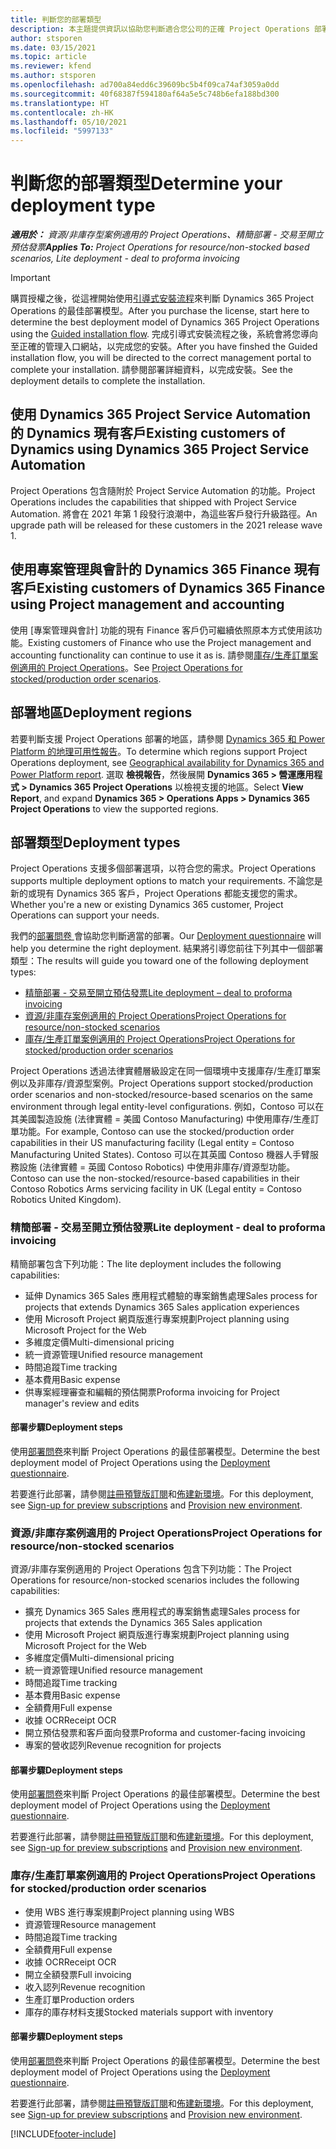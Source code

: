 ```yaml
---
title: 判斷您的部署類型
description: 本主題提供資訊以協助您判斷適合您公司的正確 Project Operations 部署類型。
author: stsporen
ms.date: 03/15/2021
ms.topic: article
ms.reviewer: kfend
ms.author: stsporen
ms.openlocfilehash: ad700a84edd6c39609bc5b4f09ca74af3059a0dd
ms.sourcegitcommit: 40f68387f594180af64a5e5c748b6efa188bd300
ms.translationtype: HT
ms.contentlocale: zh-HK
ms.lasthandoff: 05/10/2021
ms.locfileid: "5997133"
---
```

# <a name="determine-your-deployment-type"></a><span data-ttu-id="c4be4-103">判斷您的部署類型</span><span class="sxs-lookup"><span data-stu-id="c4be4-103">Determine your deployment type</span></span>

<span data-ttu-id="c4be4-104">_**適用於：** 資源/非庫存型案例適用的 Project Operations、精簡部署 - 交易至開立預估發票_</span><span class="sxs-lookup"><span data-stu-id="c4be4-104">_**Applies To:** Project Operations for resource/non-stocked based scenarios, Lite deployment - deal to proforma invoicing_</span></span>

> [!IMPORTANT]
> <span data-ttu-id="c4be4-105">購買授權之後，從這裡開始使用[引導式安裝流程](https://aka.ms/provisionprojectoperations)來判斷 Dynamics 365 Project Operations 的最佳部署模型。</span><span class="sxs-lookup"><span data-stu-id="c4be4-105">After you purchase the license, start here to determine the best deployment model of Dynamics 365 Project Operations using the [Guided installation flow](https://aka.ms/provisionprojectoperations).</span></span>
> <span data-ttu-id="c4be4-106">完成引導式安裝流程之後，系統會將您導向至正確的管理入口網站，以完成您的安裝。</span><span class="sxs-lookup"><span data-stu-id="c4be4-106">After you have finshed the Guided installation flow, you will be directed to the correct management portal to complete your installation.</span></span> <span data-ttu-id="c4be4-107">請參閱部署詳細資料，以完成安裝。</span><span class="sxs-lookup"><span data-stu-id="c4be4-107">See the deployment details to complete the installation.</span></span>


## <a name="existing-customers-of-dynamics-using-dynamics-365-project-service-automation"></a><span data-ttu-id="c4be4-108">使用 Dynamics 365 Project Service Automation 的 Dynamics 現有客戶</span><span class="sxs-lookup"><span data-stu-id="c4be4-108">Existing customers of Dynamics using Dynamics 365 Project Service Automation</span></span>
<span data-ttu-id="c4be4-109">Project Operations 包含隨附於 Project Service Automation 的功能。</span><span class="sxs-lookup"><span data-stu-id="c4be4-109">Project Operations includes the capabilities that shipped with Project Service Automation.</span></span> <span data-ttu-id="c4be4-110">將會在 2021 年第 1 段發行浪潮中，為這些客戶發行升級路徑。</span><span class="sxs-lookup"><span data-stu-id="c4be4-110">An upgrade path will be released for these customers in the 2021 release wave 1.</span></span>

## <a name="existing-customers-of-dynamics-365-finance-using-project-management-and-accounting"></a><span data-ttu-id="c4be4-111">使用專案管理與會計的 Dynamics 365 Finance 現有客戶</span><span class="sxs-lookup"><span data-stu-id="c4be4-111">Existing customers of Dynamics 365 Finance using Project management and accounting</span></span> 

<span data-ttu-id="c4be4-112">使用 [專案管理與會計] 功能的現有 Finance 客戶仍可繼續依照原本方式使用該功能。</span><span class="sxs-lookup"><span data-stu-id="c4be4-112">Existing customers of Finance who use the Project management and accounting functionality can continue to use it as is.</span></span> <span data-ttu-id="c4be4-113">請參閱[庫存/生產訂單案例適用的 Project Operations](#pma)。</span><span class="sxs-lookup"><span data-stu-id="c4be4-113">See [Project Operations for stocked/production order scenarios](#pma).</span></span>


## <a name="deployment-regions"></a><span data-ttu-id="c4be4-114">部署地區</span><span class="sxs-lookup"><span data-stu-id="c4be4-114">Deployment regions</span></span>
<span data-ttu-id="c4be4-115">若要判斷支援 Project Operations 部署的地區，請參閱 [Dynamics 365 和 Power Platform 的地理可用性報告](https://dynamics.microsoft.com/en-us/geographic-availability/)。</span><span class="sxs-lookup"><span data-stu-id="c4be4-115">To determine which regions support Project Operations deployment, see [Geographical availability for Dynamics 365 and Power Platform report](https://dynamics.microsoft.com/en-us/geographic-availability/).</span></span> <span data-ttu-id="c4be4-116">選取 **檢視報告**，然後展開 **Dynamics 365 > 營運應用程式 > Dynamics 365 Project Operations** 以檢視支援的地區。</span><span class="sxs-lookup"><span data-stu-id="c4be4-116">Select **View Report**, and expand **Dynamics 365 > Operations Apps > Dynamics 365 Project Operations** to view the supported regions.</span></span>

## <a name="deployment-types"></a><span data-ttu-id="c4be4-117">部署類型</span><span class="sxs-lookup"><span data-stu-id="c4be4-117">Deployment types</span></span>
<span data-ttu-id="c4be4-118">Project Operations 支援多個部署選項，以符合您的需求。</span><span class="sxs-lookup"><span data-stu-id="c4be4-118">Project Operations supports multiple deployment options to match your requirements.</span></span> <span data-ttu-id="c4be4-119">不論您是新的或現有 Dynamics 365 客戶，Project Operations 都能支援您的需求。</span><span class="sxs-lookup"><span data-stu-id="c4be4-119">Whether you're a new or existing Dynamics 365 customer, Project Operations can support your needs.</span></span>

<span data-ttu-id="c4be4-120">我們的[部署問卷 ](https://aka.ms/provisionprojectoperations)會協助您判斷適當的部署。</span><span class="sxs-lookup"><span data-stu-id="c4be4-120">Our [Deployment questionnaire](https://aka.ms/provisionprojectoperations) will help you determine the right deployment.</span></span> <span data-ttu-id="c4be4-121">結果將引導您前往下列其中一個部署類型：</span><span class="sxs-lookup"><span data-stu-id="c4be4-121">The results will guide you toward one of the following deployment types:</span></span>

- [<span data-ttu-id="c4be4-122">精簡部署 - 交易至開立預估發票</span><span class="sxs-lookup"><span data-stu-id="c4be4-122">Lite deployment – deal to proforma invoicing</span></span>](#lite)
- [<span data-ttu-id="c4be4-123">資源/非庫存案例適用的 Project Operations</span><span class="sxs-lookup"><span data-stu-id="c4be4-123">Project Operations for resource/non-stocked scenarios</span></span>](#integrated)
- [<span data-ttu-id="c4be4-124">庫存/生產訂單案例適用的 Project Operations</span><span class="sxs-lookup"><span data-stu-id="c4be4-124">Project Operations for stocked/production order scenarios</span></span>](#pma)

<span data-ttu-id="c4be4-125">Project Operations 透過法律實體層級設定在同一個環境中支援庫存/生產訂單案例以及非庫存/資源型案例。</span><span class="sxs-lookup"><span data-stu-id="c4be4-125">Project Operations support stocked/production order scenarios and non-stocked/resource-based scenarios on the same environment through legal entity-level configurations.</span></span> <span data-ttu-id="c4be4-126">例如，Contoso 可以在其美國製造設施 (法律實體 = 美國 Contoso Manufacturing) 中使用庫存/生產訂單功能。</span><span class="sxs-lookup"><span data-stu-id="c4be4-126">For example, Contoso can use the stocked/production order capabilities in their US manufacturing facility (Legal entity = Contoso Manufacturing United States).</span></span> <span data-ttu-id="c4be4-127">Contoso 可以在其英國 Contoso 機器人手臂服務設施 (法律實體 = 英國 Contoso Robotics) 中使用非庫存/資源型功能。</span><span class="sxs-lookup"><span data-stu-id="c4be4-127">Contoso can use the non-stocked/resource-based capabilities in their Contoso Robotics Arms servicing facility in UK (Legal entity = Contoso Robotics United Kingdom).</span></span>

### <a name="lite-deployment---deal-to-proforma-invoicing"></a><a  name="lite"></a><span data-ttu-id="c4be4-128">精簡部署 - 交易至開立預估發票</span><span class="sxs-lookup"><span data-stu-id="c4be4-128">Lite deployment - deal to proforma invoicing</span></span>

<span data-ttu-id="c4be4-129">精簡部署包含下列功能：</span><span class="sxs-lookup"><span data-stu-id="c4be4-129">The lite deployment includes the following capabilities:</span></span>

- <span data-ttu-id="c4be4-130">延伸 Dynamics 365 Sales 應用程式體驗的專案銷售處理</span><span class="sxs-lookup"><span data-stu-id="c4be4-130">Sales process for projects that extends Dynamics 365 Sales application experiences</span></span>
- <span data-ttu-id="c4be4-131">使用 Microsoft Project 網頁版進行專案規劃</span><span class="sxs-lookup"><span data-stu-id="c4be4-131">Project planning using Microsoft Project for the Web</span></span>
- <span data-ttu-id="c4be4-132">多維度定價</span><span class="sxs-lookup"><span data-stu-id="c4be4-132">Multi-dimensional pricing</span></span>
- <span data-ttu-id="c4be4-133">統一資源管理</span><span class="sxs-lookup"><span data-stu-id="c4be4-133">Unified resource management</span></span>
- <span data-ttu-id="c4be4-134">時間追蹤</span><span class="sxs-lookup"><span data-stu-id="c4be4-134">Time tracking</span></span>
- <span data-ttu-id="c4be4-135">基本費用</span><span class="sxs-lookup"><span data-stu-id="c4be4-135">Basic expense</span></span>
- <span data-ttu-id="c4be4-136">供專案經理審查和編輯的預估開票</span><span class="sxs-lookup"><span data-stu-id="c4be4-136">Proforma invoicing for Project manager's review and edits</span></span> 

#### <a name="deployment-steps"></a><span data-ttu-id="c4be4-137">部署步驟</span><span class="sxs-lookup"><span data-stu-id="c4be4-137">Deployment steps</span></span>
<span data-ttu-id="c4be4-138">使用[部署問卷](https://aka.ms/provisionprojectoperations)來判斷 Project Operations 的最佳部署模型。</span><span class="sxs-lookup"><span data-stu-id="c4be4-138">Determine the best deployment model of Project Operations using the [Deployment questionnaire](https://aka.ms/provisionprojectoperations).</span></span>

<span data-ttu-id="c4be4-139">若要進行此部署，請參閱[註冊預覽版訂閱](lite-preview-subscription-sign-up.md)和[佈建新環境](lite-deployment.md)。</span><span class="sxs-lookup"><span data-stu-id="c4be4-139">For this deployment, see [Sign-up for preview subscriptions](lite-preview-subscription-sign-up.md) and [Provision new environment](lite-deployment.md).</span></span> 


### <a name="project-operations-for-resourcenon-stocked-scenarios"></a><a name="integrated"></a><span data-ttu-id="c4be4-140">資源/非庫存案例適用的 Project Operations</span><span class="sxs-lookup"><span data-stu-id="c4be4-140">Project Operations for resource/non-stocked scenarios</span></span>
<span data-ttu-id="c4be4-141">資源/非庫存案例適用的 Project Operations 包含下列功能：</span><span class="sxs-lookup"><span data-stu-id="c4be4-141">The Project Operations for resource/non-stocked scenarios includes the following capabilities:</span></span>
 
- <span data-ttu-id="c4be4-142">擴充 Dynamics 365 Sales 應用程式的專案銷售處理</span><span class="sxs-lookup"><span data-stu-id="c4be4-142">Sales process for projects that extends the Dynamics 365 Sales application</span></span>
- <span data-ttu-id="c4be4-143">使用 Microsoft Project 網頁版進行專案規劃</span><span class="sxs-lookup"><span data-stu-id="c4be4-143">Project planning using Microsoft Project for the Web</span></span>
- <span data-ttu-id="c4be4-144">多維度定價</span><span class="sxs-lookup"><span data-stu-id="c4be4-144">Multi-dimensional pricing</span></span>
- <span data-ttu-id="c4be4-145">統一資源管理</span><span class="sxs-lookup"><span data-stu-id="c4be4-145">Unified resource management</span></span>
- <span data-ttu-id="c4be4-146">時間追蹤</span><span class="sxs-lookup"><span data-stu-id="c4be4-146">Time tracking</span></span>
- <span data-ttu-id="c4be4-147">基本費用</span><span class="sxs-lookup"><span data-stu-id="c4be4-147">Basic expense</span></span>
- <span data-ttu-id="c4be4-148">全額費用</span><span class="sxs-lookup"><span data-stu-id="c4be4-148">Full expense</span></span>
- <span data-ttu-id="c4be4-149">收據 OCR</span><span class="sxs-lookup"><span data-stu-id="c4be4-149">Receipt OCR</span></span>
- <span data-ttu-id="c4be4-150">開立預估發票和客戶面向發票</span><span class="sxs-lookup"><span data-stu-id="c4be4-150">Proforma and customer-facing invoicing</span></span> 
- <span data-ttu-id="c4be4-151">專案的營收認列</span><span class="sxs-lookup"><span data-stu-id="c4be4-151">Revenue recognition for projects</span></span>

#### <a name="deployment-steps"></a><span data-ttu-id="c4be4-152">部署步驟</span><span class="sxs-lookup"><span data-stu-id="c4be4-152">Deployment steps</span></span>
<span data-ttu-id="c4be4-153">使用[部署問卷](https://aka.ms/provisionprojectoperations)來判斷 Project Operations 的最佳部署模型。</span><span class="sxs-lookup"><span data-stu-id="c4be4-153">Determine the best deployment model of Project Operations using the [Deployment questionnaire](https://aka.ms/provisionprojectoperations).</span></span>

<span data-ttu-id="c4be4-154">若要進行此部署，請參閱[註冊預覽版訂閱](resource-sign-up-preview-subscription.md)和[佈建新環境](resource-provision-new-environment.md)。</span><span class="sxs-lookup"><span data-stu-id="c4be4-154">For this deployment, see [Sign-up for preview subscriptions](resource-sign-up-preview-subscription.md) and [Provision new environment](resource-provision-new-environment.md).</span></span> 


### <a name="project-operations-for-stockedproduction-order-scenarios"></a><a name="pma"></a><span data-ttu-id="c4be4-155">庫存/生產訂單案例適用的 Project Operations</span><span class="sxs-lookup"><span data-stu-id="c4be4-155">Project Operations for stocked/production order scenarios</span></span>

- <span data-ttu-id="c4be4-156">使用 WBS 進行專案規劃</span><span class="sxs-lookup"><span data-stu-id="c4be4-156">Project planning using WBS</span></span>
- <span data-ttu-id="c4be4-157">資源管理</span><span class="sxs-lookup"><span data-stu-id="c4be4-157">Resource management</span></span>
- <span data-ttu-id="c4be4-158">時間追蹤</span><span class="sxs-lookup"><span data-stu-id="c4be4-158">Time tracking</span></span>
- <span data-ttu-id="c4be4-159">全額費用</span><span class="sxs-lookup"><span data-stu-id="c4be4-159">Full expense</span></span>
- <span data-ttu-id="c4be4-160">收據 OCR</span><span class="sxs-lookup"><span data-stu-id="c4be4-160">Receipt OCR</span></span>
- <span data-ttu-id="c4be4-161">開立全額發票</span><span class="sxs-lookup"><span data-stu-id="c4be4-161">Full invoicing</span></span>
- <span data-ttu-id="c4be4-162">收入認列</span><span class="sxs-lookup"><span data-stu-id="c4be4-162">Revenue recognition</span></span>
- <span data-ttu-id="c4be4-163">生產訂單</span><span class="sxs-lookup"><span data-stu-id="c4be4-163">Production orders</span></span>
- <span data-ttu-id="c4be4-164">庫存的庫存材料支援</span><span class="sxs-lookup"><span data-stu-id="c4be4-164">Stocked materials support with inventory</span></span>

#### <a name="deployment-steps"></a><span data-ttu-id="c4be4-165">部署步驟</span><span class="sxs-lookup"><span data-stu-id="c4be4-165">Deployment steps</span></span>
<span data-ttu-id="c4be4-166">使用[部署問卷](https://aka.ms/provisionprojectoperations)來判斷 Project Operations 的最佳部署模型。</span><span class="sxs-lookup"><span data-stu-id="c4be4-166">Determine the best deployment model of Project Operations using the [Deployment questionnaire](https://aka.ms/provisionprojectoperations).</span></span>

<span data-ttu-id="c4be4-167">若要進行此部署，請參閱[註冊預覽版訂閱](/dynamics365/fin-ops-core/dev-itpro/dev-tools/sign-up-preview-subscription?toc=%2fdynamics365%2ffinance%2ftoc.json)和[佈建新環境](/dynamics365/fin-ops-core/dev-itpro/deployment/deploy-demo-environment?toc=%2fdynamics365%2ffinance%2ftoc.json)。</span><span class="sxs-lookup"><span data-stu-id="c4be4-167">For this deployment, see [Sign-up for preview subscriptions](/dynamics365/fin-ops-core/dev-itpro/dev-tools/sign-up-preview-subscription?toc=%2fdynamics365%2ffinance%2ftoc.json) and [Provision new environment](/dynamics365/fin-ops-core/dev-itpro/deployment/deploy-demo-environment?toc=%2fdynamics365%2ffinance%2ftoc.json).</span></span> 



[!INCLUDE[footer-include](../includes/footer-banner.md)]